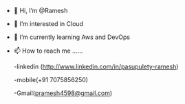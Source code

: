 - 👋 Hi, I’m @Ramesh
- 👀 I’m interested in Cloud
- 🌱 I’m currently learning Aws and DevOps
- 📫 How to reach me ......

    -linkedin (http://www.linkedin.com/in/pasupulety-ramesh)

    -mobile(+91 7075856250)

    -Gmail(pramesh4598@gmail.com)

<!---
rameshpasupulety/rameshpasupulety is a ✨ special ✨ repository because its `README.md` (this file) appears on your GitHub profile.
You can click the Preview link to take a look at your changes.
--->

